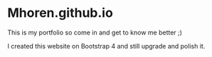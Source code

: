 # Mhoren.github.io

This is my portfolio so come in and get to know me better ;)

I created this website on Bootstrap 4 and still upgrade and polish it.
